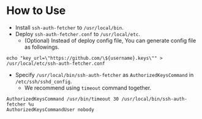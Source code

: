 
# How to Use

- Install `ssh-auth-fetcher` to `/usr/local/bin`.
- Deploy `ssh-auth-fetcher.conf` to `/usr/local/etc`.
  - (Optional) Instead of deploy config file, You can generate config file as followings.

```
echo "key_url=\"https://github.com/\${username}.keys\"" > /usr/local/etc/ssh-auth-fetcher.conf
```

- Specify `/usr/local/bin/ssh-auth-fetcher` as `AuthorizedKeysCommand` in `/etc/ssh/sshd_config`.
  - We recommend using `timeout` command together.

```
AuthorizedKeysCommand /usr/bin/timeout 30 /usr/local/bin/ssh-auth-fetcher %u
AuthorizedKeysCommandUser nobody
```
